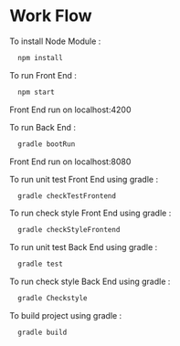 
# Work Flow

To install Node Module :
```bash
  npm install
```

To run Front End :
```bash
  npm start
```
Front End run on localhost:4200

To run Back End :
```bash
  gradle bootRun
```
Front End run on localhost:8080

To run unit test Front End using gradle :
```bash
  gradle checkTestFrontend
```

To run check style Front End using gradle :
```bash
  gradle checkStyleFrontend
```

To run unit test Back End using gradle :
```bash
  gradle test
```

To run check style Back End using gradle :
```bash
  gradle Checkstyle
```

To build project using gradle :
```bash
  gradle build
```
